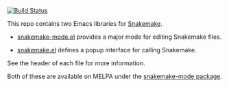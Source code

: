 
[![Build Status](https://travis-ci.org/kyleam/snakemake-mode.svg?branch=master)](https://travis-ci.org/kyleam/snakemake-mode)

This repo contains two Emacs libraries for [Snakemake].

* [snakemake-mode.el] provides a major mode for editing Snakemake
  files.

* [snakemake.el] defines a popup interface for calling Snakemake.

See the header of each file for more information.

Both of these are available on MELPA under the
[snakemake-mode package].

[Snakemake]: https://bitbucket.org/snakemake/snakemake/wiki/Home
[snakemake-mode.el]: https://github.com/kyleam/snakemake-mode/blob/master/snakemake-mode.el#L24
[snakemake.el]: https://github.com/kyleam/snakemake-mode/blob/master/snakemake.el#L21
[snakemake-mode package]: https://melpa.org/#/snakemake-mode
